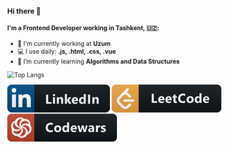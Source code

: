 ### Hi there 👋

<!--
**VasliSaidmuradov/VasliSaidmuradov** is a ✨ _special_ ✨ repository because its `README.md` (this file) appears on your GitHub profile.

Here are some ideas to get you started:

- 🔭 I’m currently working on ...
- 🌱 I’m currently learning ...
- 👯 I’m looking to collaborate on ...
- 🤔 I’m looking for help with ...
- 💬 Ask me about ...
- 📫 How to reach me: ...
- 😄 Pronouns: ...
- ⚡ Fun fact: ...
-->

#### I'm a Frontend Developer working in Tashkent, 🇺🇿:

- 🏢 I'm currently working at **Uzum**
- 💻 I use daily: **.js, .html, .css, .vue**
- 🌱 I’m currently learning **Algorithms and Data Structures**

<!-- ![Top Langs](https://github-readme-stats.vercel.app/api/top-langs/?username=VasliSaidmuradov&layout=compact&hide=php) -->

![Top Langs](https://github-readme-stats.vercel.app/api/top-langs/?username=VasliSaidmuradov&langs_count=6&layout=compact&title_color=ffffff&text_color=e7e7e7&icon_color=007bff&bg_color=171c28&hide=php)

<a href="https://www.linkedin.com/in/VasliSaidmuradov/" target="_blank"><img src="icons/linkedin_button_icon.svg" /></a>
<a href="https://leetcode.com/VasliSaidmuradov/" target="_blank"><img src="icons/leetcode_button_icon.svg" /></a>
<a href="https://www.codewars.com/users/VasliSaidmuradov" target="_blank"><img src="icons/codewars_button_icon.svg" /></a>
